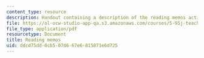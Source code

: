 ```yaml
---
content_type: resource
description: Handout containing a description of the reading memos activity.
file: https://ol-ocw-studio-app-qa.s3.amazonaws.com/courses/5-95j-teaching-college-level-science-and-engineering-spring-2009/ddcd75dd0cb507d667e6815871e6d725_MIT5_95js09_res03.pdf
file_type: application/pdf
resourcetype: Document
title: Reading memos
uid: ddcd75dd-0cb5-07d6-67e6-815871e6d725
---
```

